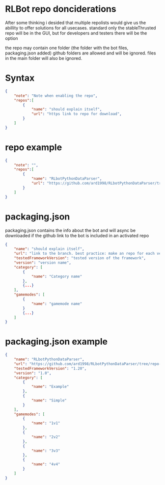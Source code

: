 # RLBot repo donciderations

After some thinking i desided that multiple repolists would give us the abillity to offer solutions for all usecases. standard only the stableThrusted repo will be in the GUI, but for developers and testers there will be the option

the repo may contain one folder (the folder with the bot files, packaging.json added) github folders are allowed and will be ignored. files in the main folder will also be ignored.

# Syntax
```json
{
    "note": "Note when enabling the repo",
    "repos":[
        {
            "name": "should explain itself",
            "url": "https link to repo for download",
        }
    ]
}
```

# repo example
```json
{
    "note": "",
    "repos":[
        {
            "name": "RLbotPythonDataParser",
            "url": "https://github.com/ard1998/RLbotPythonDataParser/tree/repo-test"
        }
    ]
}

```


# packaging.json
packaging.json contains the info about the bot and will async be downloaded if the github link to the bot is included in an activated repo

```json
{
    "name": "should explain itself",
    "url": "link to the branch. best practice: make an repo for each version",
    "testedFrameworkVersion": "tested version of the framework",
    "version": "version name",
    "category": [
        {
            "name": "Category name"
        },
        {...}
    ],
    "gamemodes": [
        {
            "name": "gamemode name"
        }
        {...}
    ] 
}
```

# packaging.json example
```json
{
    "name": "RLbotPythonDataParser",
    "url": "https://github.com/ard1998/RLbotPythonDataParser/tree/repo-test",
    "testedFrameworkVersion": "1.20",
    "version": "1.0",
    "category": [
        {
            "name": "Example"
        },
        {
            "name": "Simple"
        }
    ],
    "gamemodes": [
        {
            "name": "1v1"
        },
        {
            "name": "2v2"
        },
        {
            "name": "3v3"
        },
        {
            "name": "4v4"
        }
    ] 
}
```
